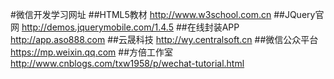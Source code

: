 #微信开发学习网址
##HTML5教材
http://www.w3school.com.cn
##JQuery官网
http://demos.jquerymobile.com/1.4.5
##在线封装APP
http://app.aso888.com
##云晟科技
http://wy.centralsoft.cn
##微信公众平台
https://mp.weixin.qq.com
##方倍工作室
http://www.cnblogs.com/txw1958/p/wechat-tutorial.html